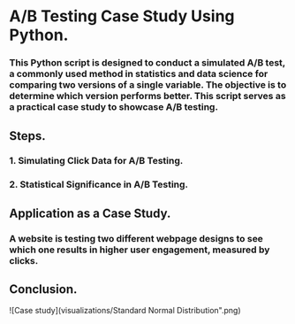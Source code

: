 # A/B Testing Case Study Using Python.

### This Python script is designed to conduct a simulated A/B test, a commonly used method in statistics and data science for comparing two versions of a single variable. The objective is to determine which version performs better. This script serves as a practical case study to showcase A/B testing.

## Steps.
### 1. Simulating Click Data for A/B Testing.
### 2. Statistical Significance in A/B Testing.

## Application as a Case Study.

### A website is testing two different webpage designs to see which one results in higher user engagement, measured by clicks.

## Conclusion.

![Case study](visualizations/Standard Normal Distribution".png)

